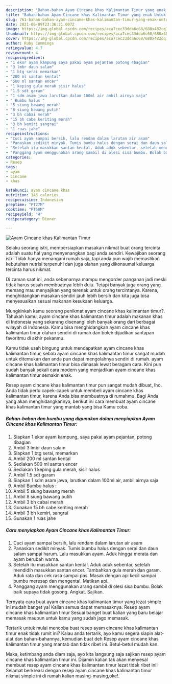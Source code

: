 ```yaml
---
description: "Bahan-bahan Ayam Cincane khas Kalimantan Timur yang enak Untuk Jualan"
title: "Bahan-bahan Ayam Cincane khas Kalimantan Timur yang enak Untuk Jualan"
slug: 761-bahan-bahan-ayam-cincane-khas-kalimantan-timur-yang-enak-untuk-jualan
date: 2021-06-09T23:36:21.007Z
image: https://img-global.cpcdn.com/recipes/aca7cec33dda6c68/680x482cq70/ayam-cincane-khas-kalimantan-timur-foto-resep-utama.jpg
thumbnail: https://img-global.cpcdn.com/recipes/aca7cec33dda6c68/680x482cq70/ayam-cincane-khas-kalimantan-timur-foto-resep-utama.jpg
cover: https://img-global.cpcdn.com/recipes/aca7cec33dda6c68/680x482cq70/ayam-cincane-khas-kalimantan-timur-foto-resep-utama.jpg
author: Ruby Cummings
ratingvalue: 4.7
reviewcount: 4
recipeingredient:
- "1 ekor ayam kampung saya pakai ayam pejantan potong 4bagian"
- "3 lmbr daun salam"
- "1 btg serai memarkan"
- "200 ml santan kental"
- "500 ml santan encer"
- "1 keping gula merah sisir halus"
- "1.5 sdt garam"
- "1 sdm asam jawa larutkan dalam 100ml air ambil airnya saja"
- " Bumbu halus "
- "5 siung bawang merah"
- "8 siung bawang putih"
- "3 bh cabai merah"
- "15 bh cabe keriting merah"
- "3 bh kemiri sangrai"
- "1 ruas jahe"
recipeinstructions:
- "Cuci ayam sampai bersih, lalu rendam dalam larutan air asam"
- "Panaskan sedikit minyak. Tumis bumbu halus dengan serai dan daun salam sampai harum. Lalu masukkan ayam. Aduk hingga merata dan ayam berubah warna."
- "Setelah itu masukkan santan kental. Aduk aduk sebentar, setelah mendidih masukkan santan encer. Tambahkan gula merah dan garam. Aduk rata dan cek rasa sampai pas. Masak dengan api kecil sampai bumbu meresap dan mengental. Matikan api."
- "Panggang ayam menggunakan arang sambil di olesi sisa bumbu. Bolak baik supaya tidak gosong. Angkat. Sajikan."
categories:
- Resep
tags:
- ayam
- cincane
- khas

katakunci: ayam cincane khas 
nutrition: 146 calories
recipecuisine: Indonesian
preptime: "PT27M"
cooktime: "PT60M"
recipeyield: "4"
recipecategory: Dinner

---
```



![Ayam Cincane khas Kalimantan Timur](https://img-global.cpcdn.com/recipes/aca7cec33dda6c68/680x482cq70/ayam-cincane-khas-kalimantan-timur-foto-resep-utama.jpg)

Selaku seorang istri, mempersiapkan masakan nikmat buat orang tercinta adalah suatu hal yang menyenangkan bagi anda sendiri. Kewajiban seorang istri Tidak hanya menangani rumah saja, tapi anda pun wajib memastikan kebutuhan nutrisi terpenuhi dan juga olahan yang dikonsumsi keluarga tercinta harus nikmat.

Di zaman  saat ini, anda sebenarnya mampu mengorder panganan jadi meski tidak harus susah membuatnya lebih dulu. Tetapi banyak juga orang yang memang mau menyajikan yang terenak untuk orang tercintanya. Karena, menghidangkan masakan sendiri jauh lebih bersih dan kita juga bisa menyesuaikan sesuai makanan kesukaan keluarga. 



Mungkinkah kamu seorang penikmat ayam cincane khas kalimantan timur?. Tahukah kamu, ayam cincane khas kalimantan timur adalah makanan khas di Indonesia yang sekarang disenangi oleh banyak orang dari berbagai wilayah di Indonesia. Kamu bisa menghidangkan ayam cincane khas kalimantan timur olahan sendiri di rumah dan boleh dijadikan santapan favoritmu di akhir pekanmu.

Kamu tidak usah bingung untuk mendapatkan ayam cincane khas kalimantan timur, sebab ayam cincane khas kalimantan timur sangat mudah untuk ditemukan dan anda pun dapat mengolahnya sendiri di rumah. ayam cincane khas kalimantan timur bisa dimasak lewat beragam cara. Kini pun sudah banyak sekali cara modern yang menjadikan ayam cincane khas kalimantan timur semakin enak.

Resep ayam cincane khas kalimantan timur pun sangat mudah dibuat, lho. Anda tidak perlu capek-capek untuk membeli ayam cincane khas kalimantan timur, karena Anda bisa membuatnya di rumahmu. Bagi Anda yang akan menghidangkannya, berikut ini cara membuat ayam cincane khas kalimantan timur yang mantab yang bisa Kamu coba.

<!--inarticleads1-->

##### Bahan-bahan dan bumbu yang digunakan dalam menyiapkan Ayam Cincane khas Kalimantan Timur:

1. Siapkan 1 ekor ayam kampung, saya pakai ayam pejantan, potong 4bagian
1. Ambil 3 lmbr daun salam
1. Siapkan 1 btg serai, memarkan
1. Ambil 200 ml santan kental
1. Sediakan 500 ml santan encer
1. Sediakan 1 keping gula merah, sisir halus
1. Ambil 1.5 sdt garam
1. Siapkan 1 sdm asam jawa, larutkan dalam 100ml air, ambil airnya saja
1. Ambil  Bumbu halus :
1. Ambil 5 siung bawang merah
1. Ambil 8 siung bawang putih
1. Ambil 3 bh cabai merah
1. Gunakan 15 bh cabe keriting merah
1. Ambil 3 bh kemiri, sangrai
1. Gunakan 1 ruas jahe




<!--inarticleads2-->

##### Cara menyiapkan Ayam Cincane khas Kalimantan Timur:

1. Cuci ayam sampai bersih, lalu rendam dalam larutan air asam
1. Panaskan sedikit minyak. Tumis bumbu halus dengan serai dan daun salam sampai harum. Lalu masukkan ayam. Aduk hingga merata dan ayam berubah warna.
1. Setelah itu masukkan santan kental. Aduk aduk sebentar, setelah mendidih masukkan santan encer. Tambahkan gula merah dan garam. Aduk rata dan cek rasa sampai pas. Masak dengan api kecil sampai bumbu meresap dan mengental. Matikan api.
1. Panggang ayam menggunakan arang sambil di olesi sisa bumbu. Bolak baik supaya tidak gosong. Angkat. Sajikan.




Ternyata cara buat ayam cincane khas kalimantan timur yang lezat simple ini mudah banget ya! Kalian semua dapat memasaknya. Resep ayam cincane khas kalimantan timur Sesuai banget buat kalian yang baru belajar memasak maupun untuk kamu yang sudah jago memasak.

Tertarik untuk mulai mencoba buat resep ayam cincane khas kalimantan timur enak tidak rumit ini? Kalau anda tertarik, ayo kamu segera siapin alat-alat dan bahan-bahannya, kemudian buat deh Resep ayam cincane khas kalimantan timur yang mantab dan tidak ribet ini. Betul-betul mudah kan. 

Maka, ketimbang anda diam saja, ayo kita langsung saja sajikan resep ayam cincane khas kalimantan timur ini. Dijamin kalian tak akan menyesal membuat resep ayam cincane khas kalimantan timur lezat tidak ribet ini! Selamat berkreasi dengan resep ayam cincane khas kalimantan timur nikmat simple ini di rumah kalian masing-masing,oke!.

